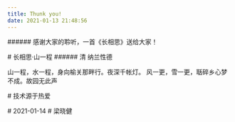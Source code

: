 ```yaml
---
title: Thunk you!
date: 2021-01-13 21:48:56
---
```


###### 感谢大家的聆听，一首《长相思》送给大家！

# 长相思·山一程
###### 清 纳兰性德

山一程，水一程，身向榆关那畔行。夜深千帐灯。
风一更，雪一更，聒碎乡心梦不成。故园无此声


# 技术源于热爱

# 2021-01-14
# 梁晓健
